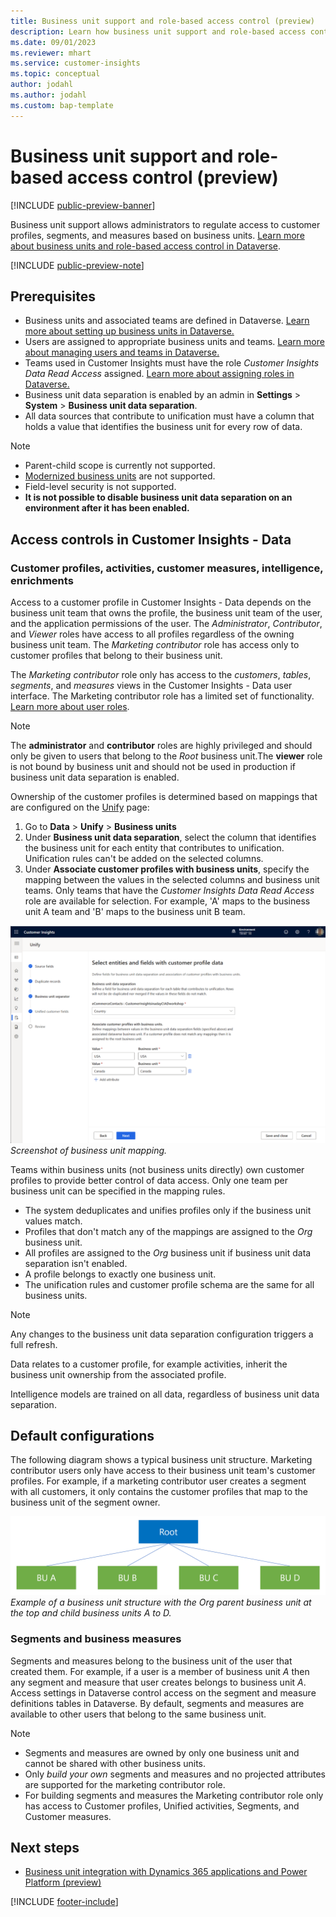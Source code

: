 ```yaml
---
title: Business unit support and role-based access control (preview)
description: Learn how business unit support and role-based access control regulate access to customer profiles, segments, and measures in Dataverse.
ms.date: 09/01/2023
ms.reviewer: mhart
ms.service: customer-insights
ms.topic: conceptual
author: jodahl
ms.author: jodahl
ms.custom: bap-template
---
```


# Business unit support and role-based access control (preview)

[!INCLUDE [public-preview-banner](includes/public-preview-banner.md)]

Business unit support allows administrators to regulate access to customer profiles, segments, and measures based on business units. [Learn more about business units and role-based access control in Dataverse](/power-platform/admin/wp-security-cds).

[!INCLUDE [public-preview-note](includes/public-preview-note.md)]

## Prerequisites

- Business units and associated teams are defined in Dataverse. [Learn more about setting up business units in Dataverse.](/power-platform/admin/create-edit-business-units)
- Users are assigned to appropriate business units and teams. [Learn more about managing users and teams in Dataverse.](/power-platform/admin/users-settings)
- Teams used in Customer Insights must have the role *Customer Insights Data Read Access* assigned. [Learn more about assigning roles in Dataverse.](/power-platform/admin/manage-teams#manage-the-security-roles-of-a-team)
- Business unit data separation is enabled by an admin in **Settings** > **System** > **Business unit data separation**.
- All data sources that contribute to unification must have a column that holds a value that identifies the business unit for every row of data.

> [!NOTE]
>
> - Parent-child scope is currently not supported.
> - [Modernized business units](/power-platform/admin/wp-security-cds#matrix-data-access-structure-modernized-business-units) are not supported.
> - Field-level security is not supported.
> - **It is not possible to disable business unit data separation on an environment after it has been enabled.**

## Access controls in Customer Insights - Data

### Customer profiles, activities, customer measures, intelligence, enrichments

Access to a customer profile in Customer Insights - Data depends on the business unit team that owns the profile, the business unit team of the user, and the application permissions of the user. The *Administrator*, *Contributor*, and *Viewer* roles have access to all profiles regardless of the owning business unit team. The *Marketing contributor* role has access only to customer profiles that belong to their business unit.

The *Marketing contributor* role only has access to the *customers*, *tables*, *segments*, and *measures* views in the Customer Insights - Data user interface. The Marketing contributor role has a limited set of functionality. [Learn more about user roles](user-roles.md).

> [!NOTE]
>
> The **administrator** and **contributor** roles are highly privileged and should only be given to users that belong to the *Root* business unit.The **viewer** role is not bound by business unit and should not be used in production if business unit data separation is enabled.

Ownership of the customer profiles is determined based on mappings that are configured on the [Unify](data-unification.md) page:

1. Go to **Data** > **Unify** > **Business units**
2. Under **Business unit data separation**, select the column that identifies the business unit for each entity that contributes to unification. Unification rules can't be added on the selected columns.
3. Under **Associate customer profiles with business units**, specify the mapping between the values in the selected columns and business unit teams. Only teams that have the *Customer Insights Data Read Access* role are available for selection. For example, 'A' maps to the business unit A team and 'B' maps to the business unit B team.

![Screenshot of business unit mappings.](media/BU_mappings.png)
*Screenshot of business unit mapping.*

Teams within business units (not business units directly) own customer profiles to provide better control of data access. Only one team per business unit can be specified in the mapping rules.

- The system deduplicates and unifies profiles only if the business unit values match.
- Profiles that don't match any of the mappings are assigned to the *Org* business unit.
- All profiles are assigned to the *Org* business unit if business unit data separation isn't enabled.
- A profile belongs to exactly one business unit.
- The unification rules and customer profile schema are the same for all business units.

> [!NOTE]
> Any changes to the business unit data separation configuration triggers a full refresh.

Data relates to a customer profile, for example activities, inherit the business unit ownership from the associated profile.

Intelligence models are trained on all data, regardless of business unit data separation.

## Default configurations

The following diagram shows a typical business unit structure. Marketing contributor users only have access to their business unit team's customer profiles. For example, if a marketing contributor user creates a segment with all customers, it only contains the customer profiles that map to the business unit of the segment owner.

![Example of a business unit structure with the Org parent business unit at the top and child business units A to D.](media/BU_structure_example_Root.png)
*Example of a business unit structure with the Org parent business unit at the top and child business units A to D.*

### Segments and business measures

Segments and measures belong to the business unit of the user that created them. For example, if a user is a member of business unit *A* then any segment and measure that user creates belongs to business unit *A*. Access settings in Dataverse control access on the segment and measure definitions tables in Dataverse. By default, segments and measures are available to other users that belong to the same business unit.

> [!NOTE]
>
> - Segments and measures are owned by only one business unit and cannot be shared with other business units.
> - Only *build your own* segments and measures and no projected attributes are supported for the marketing contributor role.
> - For building segments and measures the Marketing contributor role only has access to Customer profiles, Unified activities, Segments, and Customer measures.

## Next steps

- [Business unit integration with Dynamics 365 applications and Power Platform (preview)](business-unit-integration-dynamics365-power-platform.md)

[!INCLUDE [footer-include](includes/footer-banner.md)]
